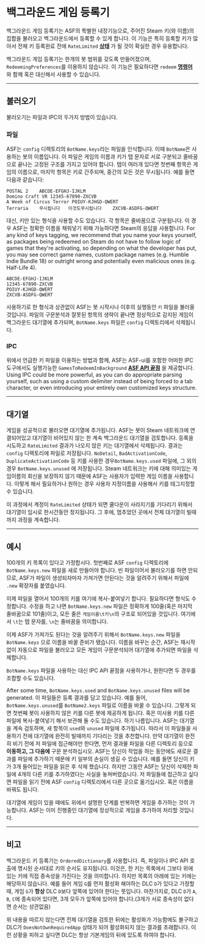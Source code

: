 # 백그라운드 게임 등록기

백그라운드 게임 등록기는 ASF의 특별한 내장기능으로, 주어진 Steam 키(와 이름)의 집합을 불러오고 백그라운드에서 등록할 수 있게 합니다. 이 기능은 특히 등록할 키가 많아서 전체 키 등록완료 전에 `RateLimited` **[상태](https://github.com/JustArchiNET/ArchiSteamFarm/wiki/FAQ-ko-KR#키를-등록할때-나오는-상태의-의미가-뭔가요)** 가 될 것이 확실한 경우 유용합니다.

백그라운드 게임 등록기는 한개의 봇 범위를 갖도록 만들어졌으며, `RedeemingPreferences`를 이용하지 않습니다. 이 기능은 필요하다면 `redeem` **[명령어](https://github.com/JustArchiNET/ArchiSteamFarm/wiki/Commands)** 와 함께 혹은 대신해서 사용할 수 있습니다.

* * *

## 불러오기

불러오기는 파일과 IPC의 두가지 방법이 있습니다.

### 파일

ASF는 `config` 디렉토리의 `BotName.keys`라는 파일을 인식합니다. 이때 `BotName`은 사용하는 봇의 이름입니다. 이 파일은 게임의 이름과 키가 탭 문자로 서로 구분되고 줄바꿈으로 끝나는 고정된 구조를 가지고 있어야 합니다. 탭이 여러개 있다면 첫번째 항목은 게임의 이름으로, 마지막 항목은 키로 간주되며, 중간의 모든 것은 무시됩니다. 예를 들면 다음과 같습니다:

    POSTAL 2    ABCDE-EFGHJ-IJKLM
    Domino Craft VR 12345-67890-ZXCVB
    A Week of Circus Terror POIUY-KJHGD-QWERT
    Terraria    무시됩니다   이것도무시됩니다    ZXCVB-ASDFG-QWERT
    

대신, 키만 있는 형식을 사용할 수도 있습니다. 각 항목은 줄바꿈으로 구분됩니다. 이 경우 ASF는 정확한 이름을 채워넣기 위해 가능하다면 Steam의 응답을 사용합니다. For any kind of keys tagging, we recommend that you name your keys yourself, as packages being redeemed on Steam do not have to follow logic of games that they're activating, so depending on what the developer has put, you may see correct game names, custom package names (e.g. Humble Indie Bundle 18) or outright wrong and potentially even malicious ones (e.g. Half-Life 4).

    ABCDE-EFGHJ-IJKLM
    12345-67890-ZXCVB
    POIUY-KJHGD-QWERT
    ZXCVB-ASDFG-QWERT
    

사용하기로 한 형식과 상관없이 ASF는 봇 시작시나 이후의 실행동안 `키` 파일을 불러올 것입니다. 파일의 구문분석과 잘못된 항목의 생략이 끝나면 정상적으로 감지된 게임이 백그라운드 대기열에 추가되며, `BotName.keys` 파일은 `config` 디렉토리에서 삭제됩니다.

### IPC

위에서 언급한 키 파일을 이용하는 방법과 함께, ASF는 ASF-ui를 포함한 어떠한 IPC 도구에서도 실행가능한 `GamesToRedeemInBackground` **[ASF API 끝점](https://github.com/JustArchiNET/ArchiSteamFarm/wiki/IPC-ko-KR#asf-api)** 을 제공합니다. Using IPC could be more powerful, as you can do appropriate parsing yourself, such as using a custom delimiter instead of being forced to a tab character, or even introducing your entirely own customized keys structure.

* * *

## 대기열

게임을 성공적으로 불러오면 대기열에 추가됩니다. ASF는 봇이 Steam 네트워크에 연결되어있고 대기열이 비어있지 않는 한 계속 백그라운드 대기열을 검토합니다. 등록을 시도하고 `RateLimited` 결과가 나오지 않은 키는 대기열에서 삭제됩니다. 결과는 `config` 디렉토리에 파일로 저장됩니다. `NoDetail`, `BadActivationCode`, `DuplicateActivationCode` 등 키를 사용한 경우`BotName.keys.used` 파일에, 그 외의 경우 `BotName.keys.unused` 에 저장됩니다. Steam 네트워크는 키에 대해 의미있는 게임이름의 회신을 보장하지 않기 때문에 ASF는 사용자가 입력한 게임 이름을 사용합니다. 이렇게 해서 필요하거나 원하는 경우 사용자 지정이름을 사용해서 키를 태그지정할 수 있습니다.

이 과정에서 계정이 `RateLimited` 상태가 되면 쿨다운이 사라지기를 기다리기 위해서 대기열이 임시로 한시간동안 정지됩니다. 그 후에, 멈추었던 곳에서 전체 대기열이 빌때까지 과정을 계속합니다.

* * *

## 예시

100개의 키 목록이 있다고 가정합시다. 첫번째로 ASF `config` 디렉토리에 `BotName.keys.new` 파일을 새로 만들어야 합니다. 빈 파일이어서 불러오기를 하면 안되므로, ASF가 파일이 생성되자마자 가져가면 안된다는 것을 알려주기 위해서 파일에 `.new` 확장자를 붙였습니다.

이제 파일을 열어서 100개의 키를 여기에 복사-붙여넣기 합니다. 필요하다면 형식도 수정합니다. 수정을 하고 나면 `BotName.keys.new` 파일은 정확하게 100줄(혹은 마지막 줄바꿈으로 101줄)이고, 모든 줄은 `게임이름\t키\n`의 구조로 되어있을 것입니다. 여기에서 `\t`는 탭 문자를, `\n`는 줄바꿈을 의미합니다.

이제 ASF가 가져가도 된다는 것을 알려주기 위해서 `BotName.keys.new` 파일을 `BotName.keys` 으로 이름을 바꿀 준비가 됐습니다. 이름을 바꾸는 순간, ASF는 재시작 없이 자동으로 파일을 불러오고 모든 게임이 구문분석되어 대기열에 추가되면 파일을 삭제합니다.

`BotName.keys` 파일을 사용하는 대신 IPC API 끝점을 사용하거나, 원한다면 두 경우를 조합할 수도 있습니다.

After some time, `BotName.keys.used` and `BotName.keys.unused` files will be generated. 이 파일들은 등록 결과를 담고 있습니다. 예를 들어, `BotName.keys.unused`를 `BotName2.keys` 파일로 이름을 바꿀 수 있습니다. 그렇게 되면 첫번째 봇이 사용하지 않은 키를 다른 봇에 제공하게 됩니다. 혹은 미사용 키를 다른 파일에 복사-붙여넣기 해서 보관해 둘 수도 있습니다. 하기 나름입니다. ASF는 대기열을 계속 검토하며, 새 항목이 `used`와 `unused` 파일에 추가됩니다. 따라서 이 파일들을 사용하기 전에 대기열에 완전히 빌때까지 기다리는 것을 추천합니다. 만약 대기열이 완전히 비기 전에 저 파일에 접근해야만 한다면, 먼저 결과물 파일을 다른 디렉토리 등으로 **이동하고, 그 다음에** 구문 분석하십시오. ASF는 당신이 작업을 하는 동안에도 새로운 결과를 파일에 추가하기 때문에 키 일부의 손실이 생길 수 있습니다. 예를 들면 당신이 키가 3개 들어있는 파일을 읽은 후 삭제 했습니다. 하지만 그동안 ASF는 당신이 삭제한 파일에 4개의 다른 키를 추가하였다는 사실을 놓쳐버렸습니다. 저 파일들에 접근하고 싶다면 파일을 읽기 전에 ASF `config` 디렉토리에서 다른 곳으로 옮기십시오. 혹은 이름을 바꿔도 됩니다.

대기열에 게임이 있을 때에도 위에서 설명한 단계를 반복하면 게임을 추가하는 것이 가능합니다. ASF는 이미 진행중인 대기열에 정상적으로 게임을 추가하여 처리할 것입니다.

* * *

## 비고

백그라운드 키 등록기는 `OrderedDictionary`를 사용합니다. 즉, 파일이나 IPC API 호출에 명시된 순서대로 키의 순서도 유지됩니다. 이것은, 한 키는 목록에서 그보다 위에 있는 키에 직접 종속성을 가진다는 것을 의미합니다. 하지만 목록의 아래에 있는 키에는 해당하지 않습니다. 예를 들어 게임 `G`를 먼저 활성화 해야하는 DLC `D`가 있다고 가정할 때, 게임 `G`가 **항상** DLC `D`보다 앞쪽에 있어야 한다는 뜻입니다. 마찬가지로, DLC `D`가 `A`, `B`, `C`에 종속되어 있다면, 3개 모두가 앞쪽에 있어야 합니다.(3개가 서로 종속성이 없다면 순서는 상관없음)

위 내용을 따르지 않는다면 전체 대기열을 검토한 뒤에는 활성화가 가능함에도 불구하고 DLC가 `DoesNotOwnRequiredApp` 상태가 되어 활성화되지 않는 결과를 초래합니다. 이런 상황을 피하고 싶다면 DLC는 항상 기본게임의 뒤에 있도록 하여야 합니다.